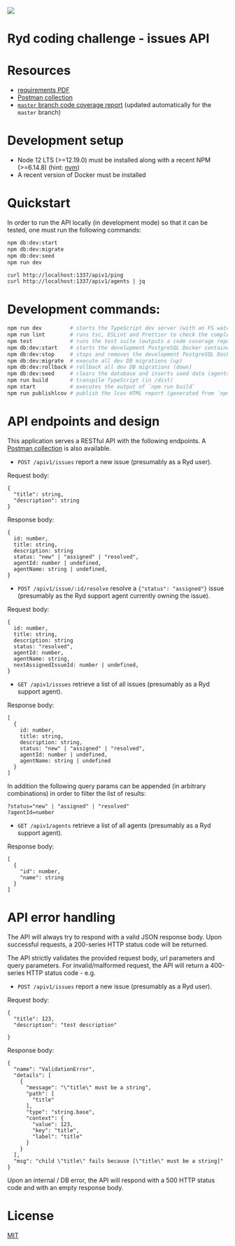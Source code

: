 ![](https://github.com/krasiyan/ryd-issues-api/workflows/ci/badge.svg)

# Ryd coding challenge - issues API

# Resources

- [requirements PDF](./requirements.pdf)
- [Postman collection](./ryd-issues-api.postman_collection.json)
- [`master` branch code coverage report](https://krasiyan.com/ryd-issues-api/) (updated automatically for the `master` branch)

# Development setup

- Node 12 LTS (>=12.19.0) must be installed along with a recent NPM (>=6.14.8) (hint: [nvm](https://github.com/nvm-sh/nvm))
- A recent version of Docker must be installed

# Quickstart

In order to run the API locally (in development mode) so that it can be tested, one must run the following commands:

```bash
npm db:dev:start
npm db:dev:migrate
npm db:dev:seed
npm run dev

curl http://localhost:1337/apiv1/ping
curl http://localhost:1337/apiv1/agents | jq
```

# Development commands:

```bash
npm run dev         # starts the TypeScript dev server (with an FS watcher)
npm run lint        # runs tsc, ESLint and Prettier to check the complete codestyle and code formatting
npm test            # runs the test suite (outputs a code coverage report in the CLI and in [./coverage](./coverage))
npm db:dev:start    # starts the development PostgreSQL Docker container and creates the `devuser` + the `ryd_issues` DB
npm db:dev:stop     # stops and removes the development PostgreSQL Docker container
npm db:dev:migrate  # execute all dev DB migrations (up)
npm db:dev:rollback # rollback all dev DB migrations (down)
npm db:dev:seed     # clears the database and inserts seed data (agents)
npm run build       # transpile TypeScript (in /dist)
npm start           # executes the output of `npm run build`
npm run publishlcov # publish the lcov HTML report (generated from `npm test`) to GitHub pages
```

# API endpoints and design

This application serves a RESTful API with the following endpoints. A [Postman collection](./ryd-issues-api.postman_collection.json) is also available.

- `POST /apiv1/issues` report a new issue (presumably as a Ryd user).

Request body:

```
{
  "title": string,
  "description": string
}
```

Response body:

```
{
  id: number,
  title: string,
  description: string
  status: "new" | "assigned" | "resolved",
  agentId: number | undefined,
  agentName: string | undefined,
}
```

- `POST /apiv1/issue/:id/resolve` resolve a `{"status": "assigned"}` issue (presumably as the Ryd support agent currently owning the issue).

Request body:

```
{
  id: number,
  title: string,
  description: string
  status: "resolved",
  agentId: number,
  agentName: string,
  nextAssignedIssueId: number | undefined,
}
```

- `GET /apiv1/issues` retrieve a list of all issues (presumably as a Ryd support agent).

Response body:

```
[
  {
    id: number,
    title: string,
    description: string,
    status: "new" | "assigned" | "resolved",
    agentId: number | undefined,
    agentName: string | undefined
  }
]
```

In addition the following query params can be appended (in arbitrary combinations) in order to filter the list of results:

```
?status="new" | "assigned" | "resolved"
?agentId=number
```

- `GET /apiv1/agents` retrieve a list of all agents (presumably as a Ryd support agent).

Response body:

```
[
  {
    "id": number,
    "name": string
  }
]
```

# API error handling

The API will always try to respond with a valid JSON response body. Upon successful requests, a 200-series HTTP status code will be returned.

The API strictly validates the provided request body, url parameters and query parameters. For invalid/malformed request, the API will return a 400-series HTTP status code - e.g.

- `POST /apiv1/issues` report a new issue (presumably as a Ryd user).

Request body:

```
{
  "title": 123,
  "description": "test description"

}
```

Response body:

```
{
  "name": "ValidationError",
  "details": [
    {
      "message": "\"title\" must be a string",
      "path": [
        "title"
      ],
      "type": "string.base",
      "context": {
        "value": 123,
        "key": "title",
        "label": "title"
      }
    }
  ],
  "msg": "child \"title\" fails because [\"title\" must be a string]"
}
```

Upon an internal / DB error, the API will respond with a 500 HTTP status code and with an empty response body.

# License

[MIT](./LICENSE.md)
